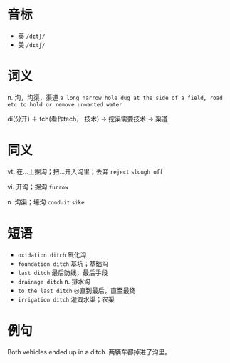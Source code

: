 # 音标

- 英 `/dɪtʃ/`
- 美 `/dɪtʃ/`

# 词义

n. 沟，沟渠，渠道
`a long narrow hole dug at the side of a field, road etc to hold or remove unwanted water`



di(分开) ＋ tch(看作tech， 技术) → 挖渠需要技术 → 渠道

# 同义

vt. 在…上掘沟；把…开入沟里；丢弃
`reject` `slough off`

vi. 开沟；掘沟
`furrow`

n. 沟渠；壕沟
`conduit` `sike`

# 短语

- `oxidation ditch` 氧化沟
- `foundation ditch` 基坑；基础沟
- `last ditch` 最后防线，最后手段
- `drainage ditch` n. 排水沟
- `to the last ditch` ◎直到最后，直至最终
- `irrigation ditch` 灌溉水渠；农渠

# 例句

Both vehicles ended up in a ditch.
两辆车都掉进了沟里。


